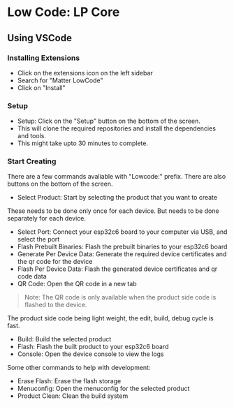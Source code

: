 # Low Code: LP Core

## Using VSCode

### Installing Extensions

- Click on the extensions icon on the left sidebar
- Search for "Matter LowCode"
- Click on "Install"

### Setup

- Setup: Click on the "Setup" button on the bottom of the screen.
- This will clone the required repositories and install the dependencies and tools.
- This might take upto 30 minutes to complete.

### Start Creating

There are a few commands avaliable with "Lowcode:" prefix. There are also buttons on the bottom of the screen.

- Select Product: Start by selecting the product that you want to create

These needs to be done only once for each device. But needs to be done separately for each device.

- Select Port: Connect your esp32c6 board to your computer via USB, and select the port
- Flash Prebuilt Binaries: Flash the prebuilt binaries to your esp32c6 board
- Generate Per Device Data: Generate the required device certificates and the qr code for the device
- Flash Per Device Data: Flash the generated device certificates and qr code data
- QR Code: Open the QR code in a new tab

> Note: The QR code is only available when the product side code is flashed to the device.

The product side code being light weight, the edit, build, debug cycle is fast.

- Build: Build the selected product
- Flash: Flash the built product to your esp32c6 board
- Console: Open the device console to view the logs

Some other commands to help with development:

- Erase Flash: Erase the flash storage
- Menuconfig: Open the menuconfig for the selected product
- Product Clean: Clean the build system
